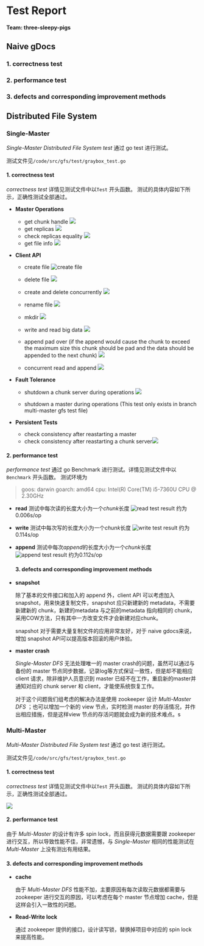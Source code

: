 # Test Report

**Team: three-sleepy-pigs**

## Naive gDocs

### 1. correctness test

### 2. performance test

### 3. defects and corresponding improvement methods

## Distributed File System

### Single-Master

*Single-Master Distributed File System test* 通过 go test 进行测试。

测试文件见`/code/src/gfs/test/graybox_test.go`

#### 1. correctness test

*correctness test* 详情见测试文件中以`Test` 开头函数。
测试的具体内容如下所示，正确性测试全部通过。

* **Master Operations**
  
  + get chunk handle
    ![](./photos/getchunkhandle.png)
  + get replicas
    ![](./photos/getreplica.png)
  + check replicas equality
    ![](./photos/replicaequal.png)
  + get file info
    ![](./photos/getfileinfo.png)

* **Client API**
  
  + create file
    ![create file](./photos/create.png)
  
  + delete file
    ![](./photos/delete.png)
  
  + create and delete concurrently
    ![](./photos/concreate.png)
  
  + rename file
    ![](./photos/rename.png)
  
  + mkdir
    ![](./photos/mkdir.png)
  
  + write and read big data
    ![](./photos/bigdata.png)
  
  + append pad over (if the append would cause the chunk to exceed the maximum size this chunk should be pad and the data should be appended to the next chunk)
    ![](./photos/padover.png)
  
  + concurrent read and append
    ![](./photos/conappend.png)

* **Fault Tolerance**
  
  + shutdown a chunk server during operations
    ![](./photos/shutdown.png)
  
  + shutdown a master during operations (This test only exists in branch multi-master gfs test file)

* **Persistent Tests**
  
  + check consistency after reastarting a master
  + check consistency after reastarting a chunk server![](./photos/persistent.png)

#### 2. performance test

*performance test* 通过 go Benchmark 进行测试。详情见测试文件中以`Benchmark` 开头函数。
测试环境为

> goos: darwin
> goarch: amd64
> cpu: Intel(R) Core(TM) i5-7360U CPU @ 2.30GHz

* **read**
  测试中每次读的长度大小为一个*chunk*长度
  ![read test result](./photos/readper.png)
  约为0.006s/op

* **write**
  测试中每次写的长度大小为一个*chunk*长度
  ![write test result](./photos/writeper.png)
  约为0.114s/op

* **append**
  测试中每次*append*的长度大小为一个*chunk*长度
  ![append test result](./photos/appendper.png)
  约为0.112s/op
  
  #### 3. defects and corresponding improvement methods

* **snapshot**
  
  除了基本的文件接口和加入的 append 外，client API 可以考虑加入 snapshot，用来快速复制文件，snapshot 应只新建新的 metadata，不需要新建新的 chunk，新建的metadata 与之前的metadata 指向相同的 chunk，采用COW方法，只有其中一方改变文件才会新建对应chunk。
  
  snapshot 对于需要大量复制文件的应用非常友好，对于 naive gdocs来说，增加 snapshot API可以提高版本回滚的用户体验。

* **master crash**
  
  *Single-Master DFS*  无法处理唯一的 master crash的问题，虽然可以通过与备份的 master 节点同步数据，记录log等方式保证一致性，但是却不能相应 client 请求，除非维护人员意识到 master 已经不在工作，重启新的master并通知对应的 chunk server 和 client，才能使系统恢复工作。
  
  对于这个问题我们组考虑的解决办法是使用 zookeeper 设计 *Multi-Master DFS* ；也可以增加一个新的 view 节点，实时检测 master 的存活情况，并作出相应措施，但是这样view 节点的存活问题就会成为新的技术难点。s

### Multi-Master

*Multi-Master Distributed File System test* 通过 go test 进行测试。

测试文件见`/code/src/gfs/test/graybox_test.go`

#### 1. correctness test

*correctness test* 详情见测试文件中以`Test` 开头函数。
测试的具体内容如下所示，正确性测试全部通过。

![](./photos/multitest.png)

#### 2. performance test

由于 *Multi-Master* 的设计有许多 spin lock，而且获得元数据需要跟 zookeeper 进行交互，所以导致性能不佳，非常遗憾，与 *Single-Master* 相同的性能测试在 *Multi-Master* 上没有测出有用结果。

#### 3.  defects and corresponding improvement methods

+ **cache**
  
  由于 *Multi-Master DFS* 性能不加，主要原因有每次读取元数据都需要与 zookeeper 进行交互的原因，可以考虑在每个 master 节点增加 cache，但是这样会引入一致性的问题。
+ **Read-Write lock**
  
  通过 zookeeper 提供的接口，设计读写锁，替换掉项目中对应的 spin lock 来提高性能。
